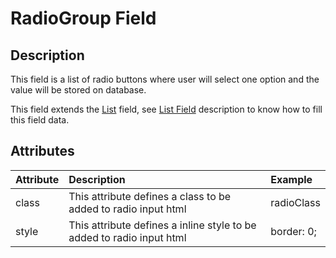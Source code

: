 # RadioGroup Field #

## Description ##

This field is a list of radio buttons where user will select one option and the value will be stored on database.

This field extends the [List](FieldList.md) field, see [List Field](FieldList.md) description to know how to fill this field data.

## Attributes ##

| **Attribute** | **Description** | **Example** |
|:--------------|:----------------|:------------|
| class         | This attribute defines a class to be added to radio input html | radioClass  |
| style         | This attribute defines a inline style to be added to radio input html | border: 0;  |